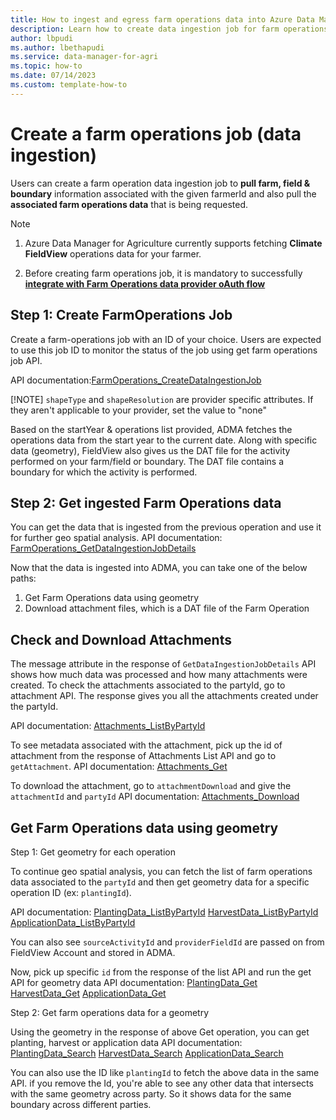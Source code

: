 ```yaml
---
title: How to ingest and egress farm operations data into Azure Data Manager for Agriculture
description: Learn how to create data ingestion job for farm operations data and to egress the same
author: lbpudi
ms.author: lbethapudi
ms.service: data-manager-for-agri
ms.topic: how-to
ms.date: 07/14/2023
ms.custom: template-how-to
---
```

# Create a farm operations job (data ingestion)
Users can create a farm operation data ingestion job to **pull farm, field & boundary** information associated with the given farmerId and also pull the **associated farm operations data** that is being requested.

> [!NOTE]
>
> 1. Azure Data Manager for Agriculture currently supports fetching **Climate FieldView** operations data for your farmer.
>
> 2. Before creating farm operations job, it is mandatory to successfully [**integrate with Farm Operations data provider oAuth flow**](./how-to-integrate-with-farm-ops-data-provider.md)
>

## Step 1: Create FarmOperations Job

Create a farm-operations job with an ID of your choice. Users are expected to use this job ID to monitor the status of the job using get farm operations job API.

API documentation:[FarmOperations_CreateDataIngestionJob](/rest/api/data-manager-for-agri/dataplane-version2023-07-01-preview/farm-operations/create-data-ingestion-job)

[!NOTE]
`shapeType` and `shapeResolution` are provider specific attributes. If they aren't applicable to your provider, set the value to "none"

Based on the startYear & operations list provided, ADMA fetches the operations data from the start year to the current date. Along with specific data (geometry), FieldView also gives us the DAT file for the activity performed on your farm/field or boundary. The DAT file contains a boundary for which the activity is performed.

## Step 2: Get ingested Farm Operations data 
You can get the data that is ingested from the previous operation and use it for further geo spatial analysis.
API documentation: [FarmOperations_GetDataIngestionJobDetails](/rest/api/data-manager-for-agri/dataplane-version2023-07-01-preview/farm-operations/get-data-ingestion-job-details)
  
Now that the data is ingested into ADMA, you can take one of the below paths:
1. Get Farm Operations data using geometry 
2. Download attachment files, which is a DAT file of the Farm Operation

## Check and Download Attachments

The message attribute in the response of `GetDataIngestionJobDetails` API shows how much data was processed and how many attachments were created. To check the attachments associated to the partyId, go to attachment API. The response gives you all the attachments created under the partyId.

API documentation: [Attachments_ListByPartyId](/rest/api/data-manager-for-agri/dataplane-version2023-07-01-preview/attachments/list-by-party-id)

To see metadata associated with the attachment, pick up the id of attachment from the response of Attachments List API and go to `getAttachment`. 
API documentation: [Attachments_Get](/rest/api/data-manager-for-agri/dataplane-version2023-07-01-preview/attachments/get)

To download the attachment, go to `attachmentDownload` and give the `attachmentId` and `partyId`
API documentation: [Attachments_Download](/rest/api/data-manager-for-agri/dataplane-version2023-07-01-preview/attachments/download)

## Get Farm Operations data using geometry 
Step 1: Get geometry for each operation

To continue geo spatial analysis, you can fetch the list of farm operations data associated to the `partyId` and then get geometry data for a specific operation ID (ex: `plantingId`). 

API documentation:
[PlantingData_ListByPartyId](/rest/api/data-manager-for-agri/dataplane-version2023-07-01-preview/planting-data/list-by-party-id)
[HarvestData_ListByPartyId](/rest/api/data-manager-for-agri/dataplane-version2023-07-01-preview/harvest-data/list-by-party-id)
[ApplicationData_ListByPartyId](/rest/api/data-manager-for-agri/dataplane-version2023-07-01-preview/application-data/list-by-party-id)

You can also see `sourceActivityId` and `providerFieldId` are passed on from FieldView Account and stored in ADMA.

Now, pick up specific `id` from the response of the list API and run the get API for geometry data
API documentation:
[PlantingData_Get](/rest/api/data-manager-for-agri/dataplane-version2023-07-01-preview/planting-data/get)
[HarvestData_Get](/rest/api/data-manager-for-agri/dataplane-version2023-07-01-preview/harvest-data/get)
[ApplicationData_Get](/rest/api/data-manager-for-agri/dataplane-version2023-07-01-preview/application-data/get)

Step 2: Get farm operations data for a geometry

Using the geometry in the response of above Get operation, you can get planting, harvest or application data
API documentation:
[PlantingData_Search](/rest/api/data-manager-for-agri/dataplane-version2023-07-01-preview/planting-data/search)
[HarvestData_Search](/rest/api/data-manager-for-agri/dataplane-version2023-07-01-preview/harvest-data/search)
[ApplicationData_Search](/rest/api/data-manager-for-agri/dataplane-version2023-07-01-preview/application-data/search)

You can also use the ID like `plantingId` to fetch the above data in the same API. if you remove the Id, you're able to see any other data that intersects with the same geometry across party. So it shows data for the same boundary across different parties.


